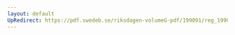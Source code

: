 ```yaml
---
layout: default
UpRedirect: https://pdf.swedeb.se/riksdagen-volumeG-pdf/199091/reg_199091/reg_199091_0307.pdf
---
```

